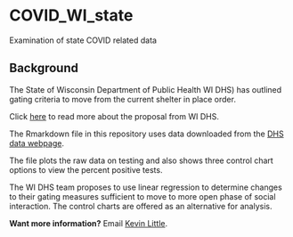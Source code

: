 # COVID_WI_state
Examination of state COVID related data

## Background

The State of Wisconsin Department of Public Health WI DHS) has outlined gating criteria to move from the current shelter in place order.

Click [here](https://www.dhs.wisconsin.gov/covid-19/prepare.htm) to read more about the proposal from WI DHS.

The Rmarkdown file in this repository uses data downloaded from the [DHS data webpage](https://data.dhsgis.wi.gov/datasets/covid-19-historical-data-table/data?where=%20(GEO%20%3D%20%27County%27%20OR%20GEO%20%3D%20%27State%27)%20).

The file plots the raw data on testing and also shows three control chart options to view the percent positive tests.

The WI DHS team proposes to use linear regression to determine changes to their gating measures sufficient to move to more open phase of social interaction.   The control charts are offered as an alternative for analysis.

**Want more information?**  Email [Kevin Little](mailto:klittle@iecodesign.com?subject=[GitHub]%20COVID_WI_state).


